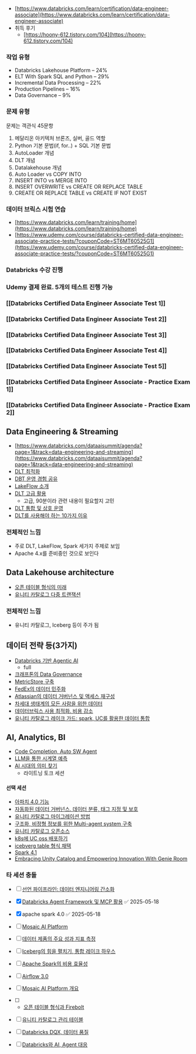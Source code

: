 - [https://www.databricks.com/learn/certification/data-engineer-associate](https://www.databricks.com/learn/certification/data-engineer-associate)
- 취득 후기
    - [https://hoony-612.tistory.com/104](https://hoony-612.tistory.com/104)

### 작업 유형

- Databricks Lakehouse Platform – 24%
- ELT With Spark SQL and Python – 29%
- Incremental Data Processing – 22%
- Production Pipelines – 16%
- Data Governance – 9%

### 문제 유형

문제는 객관식 45문항

1. 메달리온 아키텍처 브론즈, 실버, 골드 역할
2. Python 기본 문법(if, for..) + SQL 기본 문법
3. AutoLoader 개념
4. DLT 개념
5. Datalakehouse 개념
6. Auto Loader vs COPY INTO
7. INSERT INTO vs MERGE INTO
8. INSERT OVERWRITE vs CREATE OR REPLACE TABLE
9. CREATE OR REPLACE TABLE vs CREATE IF NOT EXIST

### 데이터 브릭스 시험 연습

- [https://www.databricks.com/learn/training/home](https://www.databricks.com/learn/training/home)
- [https://www.udemy.com/course/databricks-certified-data-engineer-associate-practice-tests/?couponCode=ST6MT60525G1](https://www.udemy.com/course/databricks-certified-data-engineer-associate-practice-tests/?couponCode=ST6MT60525G1)

### Databricks 수강 진행

### Udemy 결제 완료. 5개의 테스트 진행 가능


### [[Databricks Certified Data Engineer Associate Test 1]]

### [[Databricks Certified Data Engineer Associate Test 2]]

### [[Databricks Certified Data Engineer Associate Test 3]]

### [[Databricks Certified Data Engineer Associate Test 4]]

### [[Databricks Certified Data Engineer Associate Test 5]]

### [[Databricks Certified Data Engineer Associate - Practice Exam 1]]

### [[Databricks Certified Data Engineer Associate - Practice Exam 2]]

## Data Engineering & Streaming
- [https://www.databricks.com/dataaisummit/agenda?page=1&track=data-engineering-and-streaming](https://www.databricks.com/dataaisummit/agenda?page=1&track=data-engineering-and-streaming)
- [DLT 최적화](https://www.databricks.com/dataaisummit/session/top-performance-and-cost-optimizations-dlt)
- [DBT 운영 경험 공유](https://www.databricks.com/dataaisummit/session/sponsored-dbt-labs-leveling-data-engineering-riot-how-we-rolled-out-dbt)
- [LakeFlow 소개](https://www.databricks.com/dataaisummit/session/introducing-lakeflow-future-data-engineering-databricks)
- [DLT 고급 활용](https://www.databricks.com/dataaisummit/session/getting-most-out-dlt-deep-dive-whats-new-and-best-practices)
    - 고급, 90분이라 관련 내용이 필요할지 고민
- [DLT 통합 및 상호 운영](https://www.databricks.com/dataaisummit/session/dlt-integrations-and-interoperability-get-data-and-anywhere)
- [DLT를 사용해야 하는 10가지 이유](https://www.databricks.com/dataaisummit/session/10-reasons-use-databricks-delta-live-tables-your-next-data-processing)

### 전체적인 느낌
- 주로 DLT, LakeFlow, Spark 세가지 주제로 보임
- Apache 4.x를 준비중인 것으로 보인다

## Data Lakehouse architecture
- [오픈 테이블 형식의 미래](https://www.databricks.com/dataaisummit/session/future-open-table-formats)
- [유니티 카탈로그 다중 트랜잭션](https://www.databricks.com/dataaisummit/session/multi-format-multi-table-multi-statement-transactions-unity-catalog)

### 전체적인 느낌

- 유니티 카탈로그, Iceberg 등이 주가 됨

## 데이터 전략 등(3가지)
- [Databricks 기반 Agentic AI](https://www.databricks.com/dataaisummit/session/building-reliable-agentic-ai-databricks)
	- full
- [크래프톤의 Data Governance](https://www.databricks.com/dataaisummit/session/franchise-ip-and-data-governance-krafton-driving-cost-efficiency-and)
- [MetricStore 구축](https://www.databricks.com/dataaisummit/session/got-metrics-build-metric-store-tour-developing-metrics-through-uc)
- [FedEx의 데이터 민주화](https://www.databricks.com/dataaisummit/session/how-fedex-achieved-self-serve-analytics-and-data-democratization)
- [Atlassian의 데이터 거버넌스 및 액세스 재구성](https://www.databricks.com/dataaisummit/session/reimagining-data-governance-and-access-atlassian)
- [차세대 생태계의 모든 사람을 위한 데이터](https://www.databricks.com/dataaisummit/session/smashing-silos-shaping-future-data-all-next-gen-ecosystem)
- [데이터브릭스 사용 최적화. 비용 감소](https://www.databricks.com/dataaisummit/session/sponsored-capital-one-software-how-capital-one-balances-lower-cost-and)
- [유니티 카탈로그 레이크 가드: spark, UC를 활용한 데이터 통합](https://www.databricks.com/dataaisummit/session/unity-catalog-lakeguard-secure-and-efficient-compute-your-enterprise)

## AI, Analytics, BI
- [Code Completion, Auto SW Agent](https://www.databricks.com/dataaisummit/session/code-completion-autonomous-software-engineering-agents)
- [LLM을 통한 시계열 예측](https://www.databricks.com/dataaisummit/session/harnessing-databricks-advanced-llm-time-series-models-healthcare)
- [AI 시대의 의미 찾기](https://www.databricks.com/dataaisummit/session/searching-meaning-age-ai)
    - 라이트닝 토크 세션

#### 선택 세션
- [아파치 4.0 기능](https://www.databricks.com/dataaisummit/session/whats-new-apache-sparktm-40)
- [자동화된 데이터 거버넌스. 데이터 분류, 태그 지정 및 보호](https://www.databricks.com/dataaisummit/session/unleash-power-automated-data-governance-classify-tag-and-protect-your)
- [유니티 카탈로그 마이그레이션 방법](https://www.databricks.com/dataaisummit/session/simplifying-migration-experience-unity-catalog)
- [구조화, 비정형 정보를 위한 Multi-agent system 구축](https://www.databricks.com/dataaisummit/session/talking-all-your-data-building-multi-agent-systems-structured-and)
- [유니티 카탈로그 오픈소스](https://www.databricks.com/dataaisummit/session/open-source-unity-catalog-getting-started-best-practices-and-governance)
- [k8s에 UC oss 배포하기](https://www.databricks.com/dataaisummit/session/deploying-unity-catalog-oss-kubernetes-simplifying-infrastructure)
- [icebverg table 형식 채택](https://www.databricks.com/dataaisummit/session/iceberg-table-format-adoption-and-unified-metadata-catalog)
- [Spark 4.1](https://www.databricks.com/dataaisummit/session/inside-spark-41-preview-latest-innovations)
- [Embracing Unity Catalog and Empowering Innovation With Genie Room](https://www.databricks.com/dataaisummit/session/embracing-unity-catalog-and-empowering-innovation-genie-room)

### 타 세션 충돌
- [ ] [선언 파이프라인: 데이터 엔지니어링 간소화](https://www.databricks.com/dataaisummit/session/declarative-pipelines-simplifying-data-engineering-workloads)
- [x] [Databricks Agent Framework 및 MCP 활용](https://www.databricks.com/dataaisummit/session/building-tool-calling-agents-databricks-agent-framework-and-mcp) ✅ 2025-05-18

- [x] apache spark 4.0 ✅ 2025-05-18
- [ ] [Mosaic AI Platform](https://www.databricks.com/dataaisummit/session/evolving-agent-complexity-building-multi-agent-systems-mosaic-ai)

- [ ] [데이터 제품의 주요 성과 지표 측정](https://www.databricks.com/dataaisummit/session/measuring-user-adoption-and-kpis-data-products-using-databricks-system)

- [ ] [Iceberg의 힘을 펼치기, 통합 레이크 하우스](https://www.databricks.com/dataaisummit/session/unlocking-power-iceberg-our-journey-unified-lakehouse-databricks)

- [ ] [Apache Spark의 비용 효율성](https://www.databricks.com/dataaisummit/session/saving-millions-millions-navigating-towards-cost-efficiency-pinterests)

- [ ] [Airflow 3.0](https://www.databricks.com/dataaisummit/session/sponsored-astronomer-unlocking-future-data-orchestration-introducing)

- [ ] [Mosaic AI Platform 개요](https://www.databricks.com/dataaisummit/session/intro-mosaic-ai-platform-building-data-intelligence-your-ai-solutions)

- [ ] - [오픈 테이블 형식과 Firebolt](https://www.databricks.com/dataaisummit/session/sponsored-firebolt-10ms-queries-iceberg-turbocharging-your-lakehouse)

- [ ] [유니티 카탈로그 관리 테이블](https://www.databricks.com/dataaisummit/session/unity-catalog-managed-tables-powerful-easy-and-interoperable)

- [ ] [Databricks DQX, 데이터 품질](https://www.databricks.com/dataaisummit/session/elevating-data-quality-standards-databricks-dqx)
- [ ] [Databricks와 AI, Agent 대응](https://www.databricks.com/dataaisummit/session/how-should-enterprises-tackle-ai-agents-and-data-cloud-databricks)